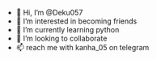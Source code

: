 - 👋 Hi, I’m @Deku057
- 👀 I’m interested in becoming friends
- 🌱 I’m currently learning python
- 💞️ I’m looking to collaborate
- 📫 reach me with kanha_05 on telegram

<!---
Deku057/Deku057 is a ✨ special ✨ repository because its `README.md` (this file) appears on your GitHub profile.
You can click the Preview link to take a look at your changes.
--->
